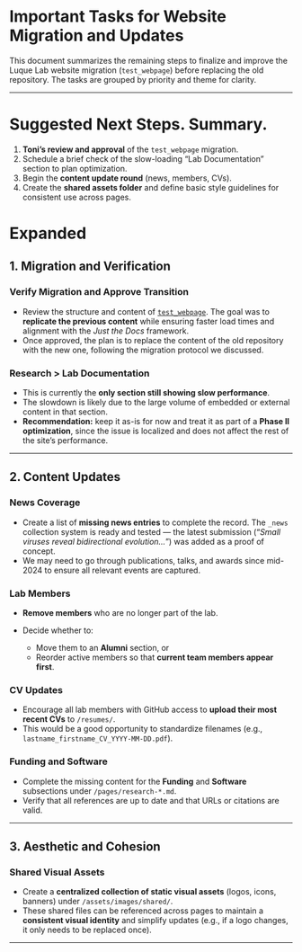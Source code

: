 
# Important Tasks for Website Migration and Updates

This document summarizes the remaining steps to finalize and improve the Luque Lab website migration (`test_webpage`) before replacing the old repository.
The tasks are grouped by priority and theme for clarity.

---

# Suggested Next Steps. Summary.

1. **Toni’s review and approval** of the `test_webpage` migration.
2. Schedule a brief check of the slow-loading “Lab Documentation” section to plan optimization.
3. Begin the **content update round** (news, members, CVs).
4. Create the **shared assets folder** and define basic style guidelines for consistent use across pages.

# Expanded

## 1. Migration and Verification

### Verify Migration and Approve Transition

* Review the structure and content of [`test_webpage`](https://luquelab.github.io/test_webpage/).
  The goal was to **replicate the previous content** while ensuring faster load times and alignment with the *Just the Docs* framework.
* Once approved, the plan is to replace the content of the old repository with the new one, following the migration protocol we discussed.

### Research > Lab Documentation

* This is currently the **only section still showing slow performance**.
* The slowdown is likely due to the large volume of embedded or external content in that section.
* **Recommendation:** keep it as-is for now and treat it as part of a **Phase II optimization**, since the issue is localized and does not affect the rest of the site’s performance.

---

## 2. Content Updates

### News Coverage

* Create a list of **missing news entries** to complete the record.
  The `_news` collection system is ready and tested — the latest submission (“*Small viruses reveal bidirectional evolution…*”) was added as a proof of concept.
* We may need to go through publications, talks, and awards since mid-2024 to ensure all relevant events are captured.

### Lab Members

* **Remove members** who are no longer part of the lab.
* Decide whether to:

  * Move them to an **Alumni** section, or
  * Reorder active members so that **current team members appear first**.

### CV Updates

* Encourage all lab members with GitHub access to **upload their most recent CVs** to `/resumes/`.
* This would be a good opportunity to standardize filenames (e.g., `lastname_firstname_CV_YYYY-MM-DD.pdf`).

### Funding and Software

* Complete the missing content for the **Funding** and **Software** subsections under `/pages/research-*.md`.
* Verify that all references are up to date and that URLs or citations are valid.

---

## 3. Aesthetic and Cohesion

### Shared Visual Assets

* Create a **centralized collection of static visual assets** (logos, icons, banners) under `/assets/images/shared/`.
* These shared files can be referenced across pages to maintain a **consistent visual identity** and simplify updates (e.g., if a logo changes, it only needs to be replaced once).

---



